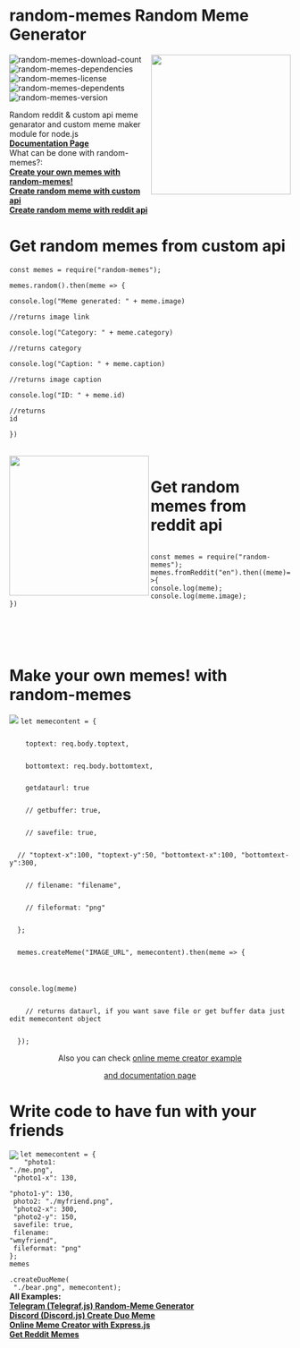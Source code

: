 <!--
  Title: Random Meme Generator, random-memes
  Description: Random reddit & custom api meme genarator and custom meme maker module for node.js
  Author: halitsever
  -->
<h1>random-memes Random Meme Generator</h1>
<img align="right" width="250" height="250" src="https://i.ibb.co/VC9QTCk/68747470733a2f2f692e6962622e636f2f705774425876462f59656e692d50726f6a652e706e67-2.png">
<p align="left"> 
<img src="https://img.shields.io/npm/dt/random-memes?color=red&style=for-the-badge" alt="random-memes-download-count">
 <img src="https://img.shields.io/librariesio/release/npm/random-memes?style=for-the-badge" alt="random-memes-dependencies"> <img src="https://img.shields.io/npm/l/random-memes?style=for-the-badge" alt="random-memes-license">
  <img src="https://img.shields.io/librariesio/dependents/npm/random-memes?color=green&style=for-the-badge" alt="random-memes-dependents">
  <img src="https://img.shields.io/npm/v/random-memes?style=for-the-badge" alt="random-memes-version">
  <br>
  
Random reddit & custom api meme genarator and custom meme maker module for node.js
<br>
<a><b><a href="https://github.com/halitsever/random-memes/wiki/Documentation">Documentation Page</a></b></a><br>
What can be done with random-memes?:<br>
<a><b><a href="#random-memes-custom">Create your own memes with random-memes!</a></b></a><br>
<a><b><a href="#random-memes">Create random meme with custom api</a></b></a><br>
<a><b><a href="#random-memes-reddit">Create random meme with reddit api</a></b></a><br>





<a name="random-memes"></a>  
</p>
<h1>Get random memes from custom api</h1>
<code>const memes = require("random-memes");</code>
<p></p>
<code>memes.random().then(meme => {</code>
<p></p>
<code>console.log("Meme generated: " + meme.image)</code><p></p>
<code>//returns image link</code>

<p></p><code>console.log("Category: " + meme.category)</code><p></p>
<p></p><code>//returns category</code><p></p>

<code>console.log("Caption: " + meme.caption)</code><p></p>
<code>//returns image caption</code>

<code>console.log("ID: " + meme.id)</code><p></p>
<code>//returns id</code>

<code>})</code><br>

<a name="random-memes-reddit"></a>  
<img width="250" height="250" src="https://i.ibb.co/NZbLZPQ/68747470733a2f2f692e6962622e636f2f5643395154436b2f36383734373437303733336132663266363932653639363236.png" align="left">
<h1>Get random memes from reddit api</h1>
<code>
const memes = require("random-memes");</code><br>
<code>memes.fromReddit("en").then((meme)=>{</code><br>
<code>console.log(meme);</code><br>
<code>console.log(meme.image);</code><br>
<code>})</code>



<a name="random-memes-custom"></a>  
<br><br>
  <h1>Make your own memes! with random-memes</h1>
  <img src="https://i.ibb.co/M87921Q/Ba-l-ks-z.png">
  <code>let memecontent = {<p></p>
    toptext: req.body.toptext,<p></p>
    bottomtext: req.body.bottomtext,<p></p>
    getdataurl: true<p></p>
    // getbuffer: true,<p></p>
    // savefile: true,<p></p>
  // "toptext-x":100, "toptext-y":50, "bottomtext-x":100, "bottomtext-y":300,<p></p>
    // filename: "filename",<p></p>
    // fileformat: "png"<p></p>
  };<p></p>
  memes.createMeme("IMAGE_URL", memecontent).then(meme => {<p></p>
    <p></p>console.log(meme)<p></p>
    // returns dataurl, if you want save file or get buffer data just edit memecontent object<p></p>
  });
</code>
<p align="center">Also you can check <a href="https://github.com/halitsever/random-memes/tree/main/examples">online meme creator example</a></p>
<p align="center"><a align="center" href="https://github.com/halitsever/random-memes/wiki/Documentation">and documentation page</a></p>


  <h1>Write code to have fun with your friends
</h1>

  <img align="left" src="https://i.ibb.co/X5fcJBx/hey.png">
  
  <code>let memecontent = {</code><br>
  <code>  "photo1: "./me.png",</code><br>
  <code>  "photo1-x": 130,</code><br>
  <code>  "photo1-y": 130,</code><br>
  <code>  photo2: "./myfriend.png",</code><br>
  <code> "photo2-x": 300,</code><br>
  <code>  "photo2-y": 150,</code><br>
  <code>  savefile: true,</code><br>
  <code> filename: "wmyfriend",</code><br>
  <code>  fileformat: "png"</code><br>
  <code>};</code><br>
  <code>memes</code><br>
  <code> .createDuoMeme(</code><br>
    <code>  "./bear.png",  memecontent);</code>
  </a><br>
  <b>All Examples:</b><br>
  <b><a href="https://github.com/halitsever/random-memes/blob/main/examples/Telegram-Bot-Random-Meme-Generator-Example/Telegram-Bot-Random-Memes.js">Telegram (Telegraf.js) Random-Meme Generator</a></b>
  <br>  <b><a href="https://github.com/halitsever/random-memes/blob/main/examples/Discord-Duo-Meme-Creator-Example/createDuo-Meme-Discord-Example.js">Discord (Discord.js) Create Duo Meme</a></b>
    <br> <b><a href="https://github.com/halitsever/random-memes/tree/main/examples/Online-Express-Meme-Creator-Example">Online Meme Creator with Express.js</a></b>
        <br> <b><a href="https://github.com/halitsever/random-memes/blob/main/examples/Get-Reddit-Posts-Example/Get-Reddit-Memes.js">Get Reddit Memes</a></b>

</a>
<br>
<br>
